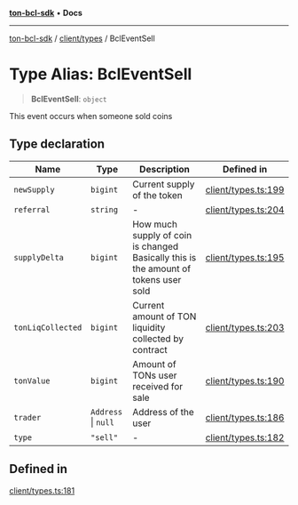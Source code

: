 [**ton-bcl-sdk**](../../../README.md) • **Docs**

***

[ton-bcl-sdk](../../../README.md) / [client/types](../README.md) / BclEventSell

# Type Alias: BclEventSell

> **BclEventSell**: `object`

This event occurs when someone sold coins

## Type declaration

| Name | Type | Description | Defined in |
| ------ | ------ | ------ | ------ |
| `newSupply` | `bigint` | Current supply of the token | [client/types.ts:199](https://github.com/ton-fun-tech/ton-bcl-sdk/blob/57ae5e6ea1d5ef20b2d4656add2e407869f7e2f0/src/client/types.ts#L199) |
| `referral` | `string` | - | [client/types.ts:204](https://github.com/ton-fun-tech/ton-bcl-sdk/blob/57ae5e6ea1d5ef20b2d4656add2e407869f7e2f0/src/client/types.ts#L204) |
| `supplyDelta` | `bigint` | How much supply of coin is changed Basically this is the amount of tokens user sold | [client/types.ts:195](https://github.com/ton-fun-tech/ton-bcl-sdk/blob/57ae5e6ea1d5ef20b2d4656add2e407869f7e2f0/src/client/types.ts#L195) |
| `tonLiqCollected` | `bigint` | Current amount of TON liquidity collected by contract | [client/types.ts:203](https://github.com/ton-fun-tech/ton-bcl-sdk/blob/57ae5e6ea1d5ef20b2d4656add2e407869f7e2f0/src/client/types.ts#L203) |
| `tonValue` | `bigint` | Amount of TONs user received for sale | [client/types.ts:190](https://github.com/ton-fun-tech/ton-bcl-sdk/blob/57ae5e6ea1d5ef20b2d4656add2e407869f7e2f0/src/client/types.ts#L190) |
| `trader` | `Address` \| `null` | Address of the user | [client/types.ts:186](https://github.com/ton-fun-tech/ton-bcl-sdk/blob/57ae5e6ea1d5ef20b2d4656add2e407869f7e2f0/src/client/types.ts#L186) |
| `type` | `"sell"` | - | [client/types.ts:182](https://github.com/ton-fun-tech/ton-bcl-sdk/blob/57ae5e6ea1d5ef20b2d4656add2e407869f7e2f0/src/client/types.ts#L182) |

## Defined in

[client/types.ts:181](https://github.com/ton-fun-tech/ton-bcl-sdk/blob/57ae5e6ea1d5ef20b2d4656add2e407869f7e2f0/src/client/types.ts#L181)
